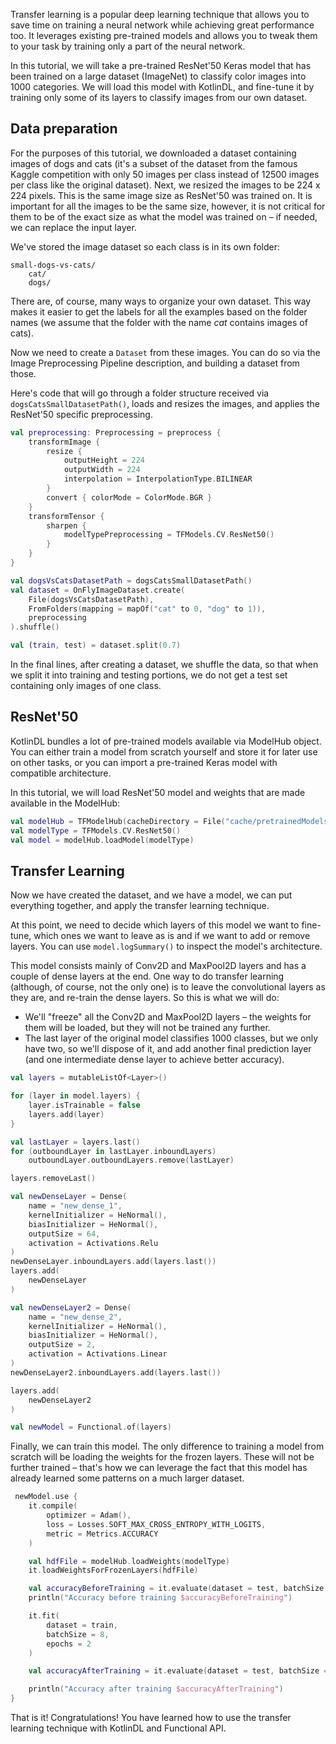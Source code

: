 Transfer learning is a popular deep learning technique that allows you to save time on training a neural network while achieving great performance too. 
It leverages existing pre-trained models and allows you to tweak them to your task by training only a part of the neural network.

In this tutorial, we will take a pre-trained ResNet'50 Keras model that has been trained on a large dataset (ImageNet) to classify color images into 1000 categories. 
We will load this model with KotlinDL, and fine-tune it by training only some of its layers to classify images from our own dataset.

## Data preparation
For the purposes of this tutorial, we downloaded a dataset containing images of dogs and cats 
(it's a subset of the dataset from the famous Kaggle competition with only 50 images per class instead of 12500 images per class like the original dataset). 
Next, we resized the images to be 224 x 224 pixels. This is the same image size as ResNet'50 was trained on. 
It is important for all the images to be the same size, however, 
it is not critical for them to be of the exact size as what the model was trained on – if needed, we can replace the input layer.

We've stored the image dataset so each class is in its own folder: 
```
small-dogs-vs-cats/
    cat/
    dogs/
```
There are, of course, many ways to organize your own dataset. 
This way makes it easier to get the labels for all the examples based on the folder names 
(we assume that the folder with the name _cat_ contains images of cats).

Now we need to create a `Dataset` from these images. 
You can do so via the Image Preprocessing Pipeline description, and building a dataset from those. 

Here's code that will go through a folder structure received via ```dogsCatsSmallDatasetPath()```, loads and resizes the images, and applies the ResNet'50 specific preprocessing.

```kotlin
val preprocessing: Preprocessing = preprocess {
    transformImage {
        resize {
            outputHeight = 224
            outputWidth = 224
            interpolation = InterpolationType.BILINEAR
        }
        convert { colorMode = ColorMode.BGR }
    }
    transformTensor {
        sharpen {
            modelTypePreprocessing = TFModels.CV.ResNet50()
        }
    }
}

val dogsVsCatsDatasetPath = dogsCatsSmallDatasetPath()
val dataset = OnFlyImageDataset.create(
    File(dogsVsCatsDatasetPath),
    FromFolders(mapping = mapOf("cat" to 0, "dog" to 1)),
    preprocessing
).shuffle()

val (train, test) = dataset.split(0.7)
```  
In the final lines, after creating a dataset, we shuffle the data, so that when we split it into training and testing portions, we do not get a test set containing only images of one class.    
 
## ResNet'50
KotlinDL bundles a lot of pre-trained models available via ModelHub object. 
You can either train a model from scratch yourself and store it for later use on other tasks, or you can import a pre-trained Keras model with compatible architecture.  

In this tutorial, we will load ResNet'50 model and weights that are made available in the ModelHub: 

```kotlin
val modelHub = TFModelHub(cacheDirectory = File("cache/pretrainedModels"))
val modelType = TFModels.CV.ResNet50()
val model = modelHub.loadModel(modelType)
```

## Transfer Learning
Now we have created the dataset, and we have a model, we can put everything together, and apply the transfer learning technique.

At this point, we need to decide which layers of this model we want to fine-tune, which ones we want to leave as is and if we want to add or remove layers. 
You can use `model.logSummary()` to inspect the model's architecture.

This model consists mainly of Conv2D and MaxPool2D layers and has a couple of dense layers at the end. One way to do transfer learning (although, of course, not the only one) is to leave the convolutional layers as they are, and re-train the dense layers. 
So this is what we will do:
- We'll "freeze" all the Conv2D and MaxPool2D layers – the weights for them will be loaded, but they will not be trained any further.
- The last layer of the original model classifies 1000 classes, but we only have two, so we'll dispose of it, and add another final prediction layer (and one intermediate dense layer to achieve better accuracy).   

```kotlin
val layers = mutableListOf<Layer>()

for (layer in model.layers) {
    layer.isTrainable = false
    layers.add(layer)
}

val lastLayer = layers.last()
for (outboundLayer in lastLayer.inboundLayers)
    outboundLayer.outboundLayers.remove(lastLayer)

layers.removeLast()

val newDenseLayer = Dense(
    name = "new_dense_1",
    kernelInitializer = HeNormal(),
    biasInitializer = HeNormal(),
    outputSize = 64,
    activation = Activations.Relu
)
newDenseLayer.inboundLayers.add(layers.last())
layers.add(
    newDenseLayer
)

val newDenseLayer2 = Dense(
    name = "new_dense_2",
    kernelInitializer = HeNormal(),
    biasInitializer = HeNormal(),
    outputSize = 2,
    activation = Activations.Linear
)
newDenseLayer2.inboundLayers.add(layers.last())

layers.add(
    newDenseLayer2
)

val newModel = Functional.of(layers)
```

Finally, we can train this model. The only difference to training a model from scratch will be loading the weights for the frozen layers. 
These will not be further trained – that's how we can leverage the fact that this model has already learned some patterns on a much larger dataset.  

```kotlin
 newModel.use {
    it.compile(
        optimizer = Adam(),
        loss = Losses.SOFT_MAX_CROSS_ENTROPY_WITH_LOGITS,
        metric = Metrics.ACCURACY
    )

    val hdfFile = modelHub.loadWeights(modelType)
    it.loadWeightsForFrozenLayers(hdfFile)

    val accuracyBeforeTraining = it.evaluate(dataset = test, batchSize = 16).metrics[Metrics.ACCURACY]
    println("Accuracy before training $accuracyBeforeTraining")

    it.fit(
        dataset = train,
        batchSize = 8,
        epochs = 2
    )

    val accuracyAfterTraining = it.evaluate(dataset = test, batchSize = 16).metrics[Metrics.ACCURACY]

    println("Accuracy after training $accuracyAfterTraining")
}
```

That is it! Congratulations! You have learned how to use the transfer learning technique with KotlinDL and Functional API.  
